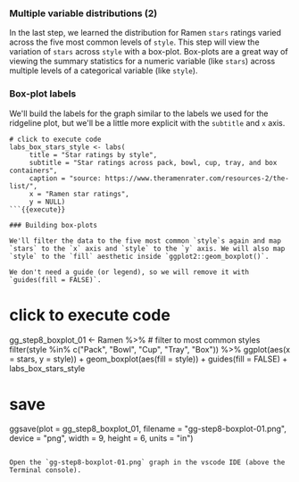 ### Multiple variable distributions (2)

In the last step, we learned the distribution for Ramen `stars` ratings varied across the five most common levels of `style`. This step will view the variation of `stars` across `style` with a box-plot. Box-plots are a great way of viewing the summary statistics for a numeric variable (like `stars`) across multiple levels of a categorical variable (like `style`).

### Box-plot labels

We'll build the labels for the graph similar to the labels we used for the ridgeline plot, but we'll be a little more explicit with the `subtitle` and `x` axis.


```
# click to execute code
labs_box_stars_style <- labs(
     title = "Star ratings by style",  
     subtitle = "Star ratings across pack, bowl, cup, tray, and box containers",
     caption = "source: https://www.theramenrater.com/resources-2/the-list/",
     x = "Ramen star ratings", 
     y = NULL) 
```{{execute}}

### Building box-plots

We'll filter the data to the five most common `style`s again and map `stars` to the `x` axis and `style` to the `y` axis. We will also map `style` to the `fill` aesthetic inside `ggplot2::geom_boxplot()`.

We don't need a guide (or legend), so we will remove it with `guides(fill = FALSE)`.

```
# click to execute code
gg_step8_boxplot_01 <- Ramen %>% 
    # filter to most common styles
  filter(style %in% c("Pack", "Bowl",
                      "Cup", "Tray", "Box")) %>%
  ggplot(aes(x = stars, y = style)) + 
  geom_boxplot(aes(fill = style)) +
  guides(fill = FALSE) + 
  labs_box_stars_style
# save
ggsave(plot = gg_step8_boxplot_01,
       filename = "gg-step8-boxplot-01.png",
       device = "png",
       width = 9,
       height = 6,
       units = "in")
```{{execute}}

Open the `gg-step8-boxplot-01.png` graph in the vscode IDE (above the Terminal console). 
